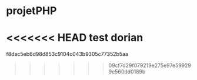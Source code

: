 # projetPHP
<<<<<<< HEAD
test dorian
=======
f8dac5eb6d98d853c9104c043b9305c77352b5aa
>>>>>>> 09cf7d29f079219e275e97e599299e560dd0189b

